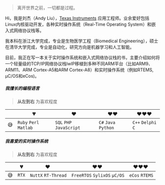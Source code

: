 > 离开世界之前，一切都是过程。

Hi，我是刘杰（Andy Liu），[Texas Instruments](http://www.ti.com/) 应用工程师。业余爱好包括Linux内核驱动开发，各种实时操作系统（Real-Time Operating System）和嵌入式网络协议栈等。

我本科在浙江大学完成，专业是生物医学工程（Biomedical Engineering），硕士在清华大学完成，专业是自动化，研究方向是机器学习和人工智能。

目前，我正在写一本关于实时操作系统和嵌入式网络协议栈的书，主要介绍如何将一个轻量级的TCP/IP网络协议栈lwIP移植到多种不同ARM平台（比如ARM9、ARM11、ARM Cortex-A5和ARM Cortex-A8）和实时操作系统（例如RTEMS, µC/OS和eCos)。

##### 我擅长的编程语言

> __从左到右__ 为喜欢程度

|     | 💔️           | ❤️ ️                 | ❤️❤️ ️                     | ❤️❤️❤️ ️               |
| --- | ------------- | -------------------- | -------------------------- | ---------------------- |
| 😅  |  `Ruby` `Perl` `Matlab`| `SQL` `PHP` `JavaScript`   | `C#` `Java` `Python`     | `C++` `Delphi` `C`  |

##### 我喜爱的实时操作系统

> __从左到右__ 为喜欢程度

|     | 💔️           | ❤️ ️                 | ❤️❤️ ️                     | ❤️❤️❤️ ️               |
| --- | ------------- | -------------------- | -------------------------- | ---------------------- |
| 😅  | `RTX`         | `NuttX`  `RT-Thread` | `FreeRTOS` `SylixOS` `µC/OS`  | `eCos` `RTEMS`    |
